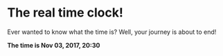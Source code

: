 # The real time clock!

Ever wanted to know what the time is? Well, your journey is about to end!

**The time is Nov 03, 2017, 20:30**